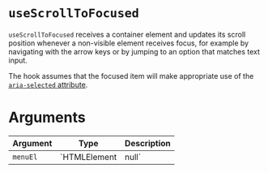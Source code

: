 # `useScrollToFocused`

`useScrollToFocused` receives a container element and updates its scroll
position whenever a non-visible element receives focus, for example by
navigating with the arrow keys or by jumping to an option that matches text
input.

The hook assumes that the focused item will make appropriate use of the [`aria-selected` attribute](https://www.w3.org/WAI/PF/aria/states_and_properties#aria-selected).

# Arguments

| Argument | Type                 | Description                                                                                         |
| -------- | -------------------- | --------------------------------------------------------------------------------------------------- |
| `menuEl` | `HTMLElement | null` | A scrollable element containing at least one child which may receive the `aria-selected` attribute. |
